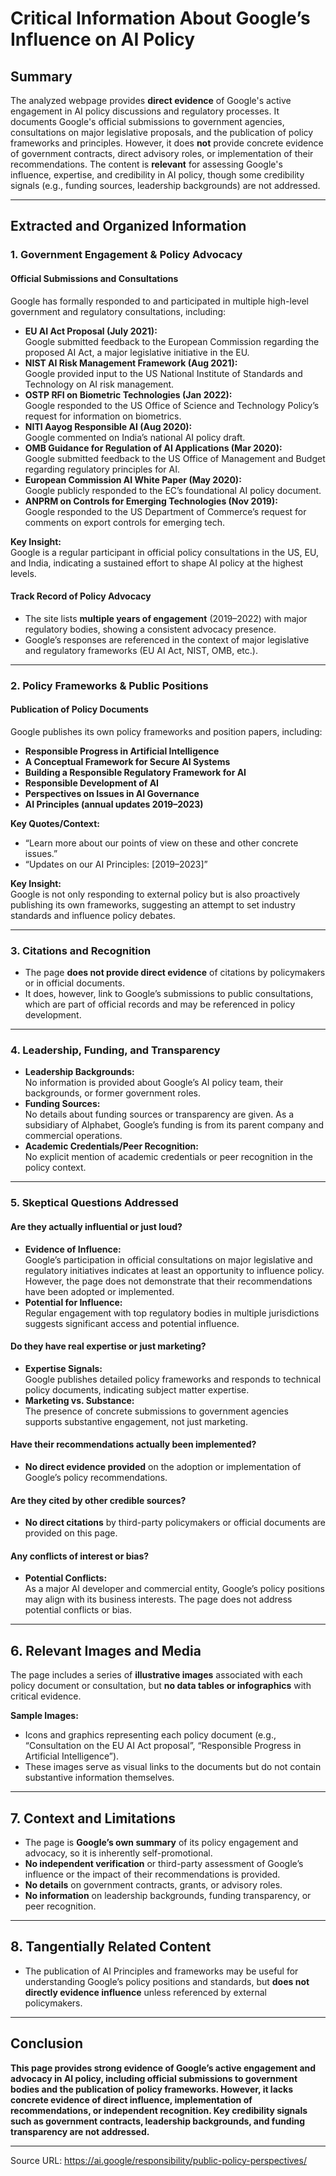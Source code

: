 # Critical Information About Google’s Influence on AI Policy

## Summary

The analyzed webpage provides **direct evidence** of Google's active engagement in AI policy discussions and regulatory processes. It documents Google's official submissions to government agencies, consultations on major legislative proposals, and the publication of policy frameworks and principles. However, it does **not** provide concrete evidence of government contracts, direct advisory roles, or implementation of their recommendations. The content is **relevant** for assessing Google's influence, expertise, and credibility in AI policy, though some credibility signals (e.g., funding sources, leadership backgrounds) are not addressed.

---

## Extracted and Organized Information

### 1. **Government Engagement & Policy Advocacy**

#### **Official Submissions and Consultations**
Google has formally responded to and participated in multiple high-level government and regulatory consultations, including:

- **EU AI Act Proposal (July 2021):**  
  Google submitted feedback to the European Commission regarding the proposed AI Act, a major legislative initiative in the EU.
- **NIST AI Risk Management Framework (Aug 2021):**  
  Google provided input to the US National Institute of Standards and Technology on AI risk management.
- **OSTP RFI on Biometric Technologies (Jan 2022):**  
  Google responded to the US Office of Science and Technology Policy’s request for information on biometrics.
- **NITI Aayog Responsible AI (Aug 2020):**  
  Google commented on India’s national AI policy draft.
- **OMB Guidance for Regulation of AI Applications (Mar 2020):**  
  Google submitted feedback to the US Office of Management and Budget regarding regulatory principles for AI.
- **European Commission AI White Paper (May 2020):**  
  Google publicly responded to the EC’s foundational AI policy document.
- **ANPRM on Controls for Emerging Technologies (Nov 2019):**  
  Google responded to the US Department of Commerce’s request for comments on export controls for emerging tech.

**Key Insight:**  
Google is a regular participant in official policy consultations in the US, EU, and India, indicating a sustained effort to shape AI policy at the highest levels.

#### **Track Record of Policy Advocacy**
- The site lists **multiple years of engagement** (2019–2022) with major regulatory bodies, showing a consistent advocacy presence.
- Google’s responses are referenced in the context of major legislative and regulatory frameworks (EU AI Act, NIST, OMB, etc.).

---

### 2. **Policy Frameworks & Public Positions**

#### **Publication of Policy Documents**
Google publishes its own policy frameworks and position papers, including:
- **Responsible Progress in Artificial Intelligence**
- **A Conceptual Framework for Secure AI Systems**
- **Building a Responsible Regulatory Framework for AI**
- **Responsible Development of AI**
- **Perspectives on Issues in AI Governance**
- **AI Principles (annual updates 2019–2023)**

**Key Quotes/Context:**
- “Learn more about our points of view on these and other concrete issues.”
- “Updates on our AI Principles: [2019–2023]”

**Key Insight:**  
Google is not only responding to external policy but is also proactively publishing its own frameworks, suggesting an attempt to set industry standards and influence policy debates.

---

### 3. **Citations and Recognition**

- The page **does not provide direct evidence** of citations by policymakers or in official documents.
- It does, however, link to Google’s submissions to public consultations, which are part of official records and may be referenced in policy development.

---

### 4. **Leadership, Funding, and Transparency**

- **Leadership Backgrounds:**  
  No information is provided about Google’s AI policy team, their backgrounds, or former government roles.
- **Funding Sources:**  
  No details about funding sources or transparency are given. As a subsidiary of Alphabet, Google’s funding is from its parent company and commercial operations.
- **Academic Credentials/Peer Recognition:**  
  No explicit mention of academic credentials or peer recognition in the policy context.

---

### 5. **Skeptical Questions Addressed**

#### **Are they actually influential or just loud?**
- **Evidence of Influence:**  
  Google’s participation in official consultations on major legislative and regulatory initiatives indicates at least an opportunity to influence policy. However, the page does not demonstrate that their recommendations have been adopted or implemented.
- **Potential for Influence:**  
  Regular engagement with top regulatory bodies in multiple jurisdictions suggests significant access and potential influence.

#### **Do they have real expertise or just marketing?**
- **Expertise Signals:**  
  Google publishes detailed policy frameworks and responds to technical policy documents, indicating subject matter expertise.
- **Marketing vs. Substance:**  
  The presence of concrete submissions to government agencies supports substantive engagement, not just marketing.

#### **Have their recommendations actually been implemented?**
- **No direct evidence provided** on the adoption or implementation of Google’s policy recommendations.

#### **Are they cited by other credible sources?**
- **No direct citations** by third-party policymakers or official documents are provided on this page.

#### **Any conflicts of interest or bias?**
- **Potential Conflicts:**  
  As a major AI developer and commercial entity, Google’s policy positions may align with its business interests. The page does not address potential conflicts or bias.

---

## 6. **Relevant Images and Media**

The page includes a series of **illustrative images** associated with each policy document or consultation, but **no data tables or infographics** with critical evidence.

**Sample Images:**
- Icons and graphics representing each policy document (e.g., “Consultation on the EU AI Act proposal”, “Responsible Progress in Artificial Intelligence”).
- These images serve as visual links to the documents but do not contain substantive information themselves.

---

## 7. **Context and Limitations**

- The page is **Google’s own summary** of its policy engagement and advocacy, so it is inherently self-promotional.
- **No independent verification** or third-party assessment of Google’s influence or the impact of their recommendations is provided.
- **No details** on government contracts, grants, or advisory roles.
- **No information** on leadership backgrounds, funding transparency, or peer recognition.

---

## 8. **Tangentially Related Content**

- The publication of AI Principles and frameworks may be useful for understanding Google’s policy positions and standards, but **does not directly evidence influence** unless referenced by external policymakers.

---

## Conclusion

**This page provides strong evidence of Google’s active engagement and advocacy in AI policy, including official submissions to government bodies and the publication of policy frameworks. However, it lacks concrete evidence of direct influence, implementation of recommendations, or independent recognition. Key credibility signals such as government contracts, leadership backgrounds, and funding transparency are not addressed.**

---

Source URL: https://ai.google/responsibility/public-policy-perspectives/